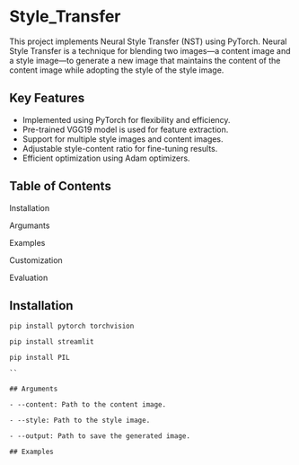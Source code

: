 # Style_Transfer

This project implements Neural Style Transfer (NST) using PyTorch. Neural Style Transfer is a technique for blending two images—a content image and a style image—to generate a new image that maintains the content of the content image while adopting the style of the style image.

## Key Features
- Implemented using PyTorch for flexibility and efficiency.
- Pre-trained VGG19 model is used for feature extraction.
- Support for multiple style images and content images.
- Adjustable style-content ratio for fine-tuning results.
- Efficient optimization using Adam optimizers.

## Table of Contents

Installation

Argumants

Examples

Customization

Evaluation

## Installation

```
pip install pytorch torchvision

pip install streamlit

pip install PIL

``

## Arguments

- --content: Path to the content image.

- --style: Path to the style image.

- --output: Path to save the generated image.

## Examples

